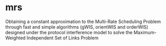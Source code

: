 mrs
===

Obtaining a constant approximation to the Multi-Rate Scheduling Problem through fast and simple algorithms (gWIS, orientWIS and orderWIS) designed under the protocol interference model to solve the Maximum-Weighted Independent Set of Links Problem
